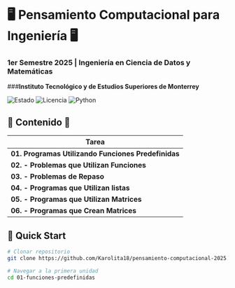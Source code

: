 # 🖥️ Pensamiento Computacional para Ingeniería 🖥️
### 1er Semestre 2025 | Ingeniería en Ciencia de Datos y Matemáticas
###**Instituto Tecnológico y de Estudios Superiores de Monterrey**

![Estado](https://img.shields.io/badge/Estado-🟡_En_Desarrollo-yellow)
![Licencia](https://img.shields.io/badge/Licencia-MIT-blue)
![Python](https://img.shields.io/badge/Python-3776AB?logo=python&logoColor=white)

## 👾 Contenido 👾

| Tarea |  
|--------|
| **01.  Programas Utilizando Funciones Predefinidas**|
| **02. - Problemas que Utilizan Funciones**|
| **03. - Problemas de Repaso**|
| **04. - Programas que Utilizan listas**| 
| **05. - Programas que Utilizan Matrices**| 
| **06. - Programas que Crean Matrices**|
## 🚀 Quick Start

```bash
# Clonar repositorio
git clone https://github.com/Karolita18/pensamiento-computacional-2025.git

# Navegar a la primera unidad
cd 01-funciones-predefinidas
